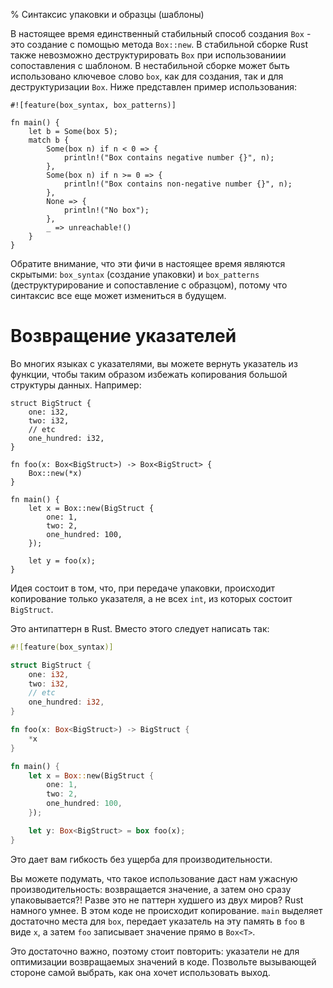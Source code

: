 % Синтаксис упаковки и образцы (шаблоны)

В настоящее время единственный стабильный способ создания `Box` - это создание с
помощью метода `Box::new`. В стабильной сборке Rust также невозможно
деструктурировать `Box` при использованиии сопоставления с шаблоном. В
нестабильной сборке может быть использовано ключевое слово `box`, как для
создания, так и для деструктуризации `Box`. Ниже представлен пример
использования:

```
#![feature(box_syntax, box_patterns)]

fn main() {
    let b = Some(box 5);
    match b {
        Some(box n) if n < 0 => {
            println!("Box contains negative number {}", n);
        },
        Some(box n) if n >= 0 => {
            println!("Box contains non-negative number {}", n);
        },
        None => {
            println!("No box");
        },
        _ => unreachable!()
    }
}
```

Обратите внимание, что эти фичи в настоящее время являются скрытыми:
`box_syntax` (создание упаковки) и `box_patterns` (деструктурирование и
сопоставление с образцом), потому что синтаксис все еще может измениться в
будущем.

# Возвращение указателей

Во многих языках с указателями, вы можете вернуть указатель из функции, чтобы
таким образом избежать копирования большой структуры данных. Например:

```{rust}
struct BigStruct {
    one: i32,
    two: i32,
    // etc
    one_hundred: i32,
}

fn foo(x: Box<BigStruct>) -> Box<BigStruct> {
    Box::new(*x)
}

fn main() {
    let x = Box::new(BigStruct {
        one: 1,
        two: 2,
        one_hundred: 100,
    });

    let y = foo(x);
}
```

Идея состоит в том, что, при передаче упаковки, происходит копирование только
указателя, а не всех `int`, из которых состоит `BigStruct`.

Это антипаттерн в Rust. Вместо этого следует написать так:

```rust
#![feature(box_syntax)]

struct BigStruct {
    one: i32,
    two: i32,
    // etc
    one_hundred: i32,
}

fn foo(x: Box<BigStruct>) -> BigStruct {
    *x
}

fn main() {
    let x = Box::new(BigStruct {
        one: 1,
        two: 2,
        one_hundred: 100,
    });

    let y: Box<BigStruct> = box foo(x);
}
```

Это дает вам гибкость без ущерба для производительности.

Вы можете подумать, что такое использование даст нам ужасную производительность:
возвращается значение, а затем оно сразу упаковывается?! Разве это не паттерн
худшего из двух миров? Rust намного умнее. В этом коде не происходит
копирование. `main` выделяет достаточно места для `box`, передает указатель на
эту память в `foo` в виде `x`, а затем `foo` записывает значение прямо в
`Box<T>`.

Это достаточно важно, поэтому стоит повторить: указатели не для оптимизации
возвращаемых значений в коде. Позвольте вызывающей стороне самой выбрать, как
она хочет использовать выход.
